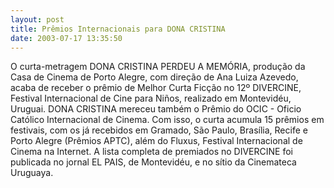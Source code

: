 ```yaml
---
layout: post
title: Prêmios Internacionais para DONA CRISTINA
date: 2003-07-17 13:35:50
---
```

O curta-metragem DONA CRISTINA PERDEU A MEMÓRIA, produção da Casa de Cinema de Porto Alegre, com direção de Ana Luiza Azevedo, acaba de receber o prêmio de Melhor Curta Ficção no 12º DIVERCINE, Festival Internacional de Cine para Niños, realizado em Montevidéu, Uruguai. DONA CRISTINA mereceu também o Prêmio do OCIC - Oficio Católico Internacional de Cinema. Com isso, o curta acumula 15 prêmios em festivais, com os já recebidos em Gramado, São Paulo, Brasília, Recife e Porto Alegre (Prêmios APTC), além do Fluxus, Festival Internacional de Cinema na Internet. A lista completa de premiados no DIVERCINE foi publicada no jornal EL PAIS, de Montevidéu, e no sítio da Cinemateca Uruguaya.